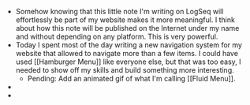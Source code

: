 - Somehow knowing that this little note I'm writing on LogSeq will effortlessly be part of my website makes it more meaningful. I think about how this note will be published on the Internet under my name and without depending on any platform. This is very powerful.
- Today I spent most of the day writing a new navigation system for my website that allowed to navigate more than a few items. I could have used [[Hamburger Menu]] like everyone else, but that was too easy, I needed to show off my skills and build something more interesting.
	- Pending: Add an animated gif of what I'm calling [[Fluid Menu]].
-
-